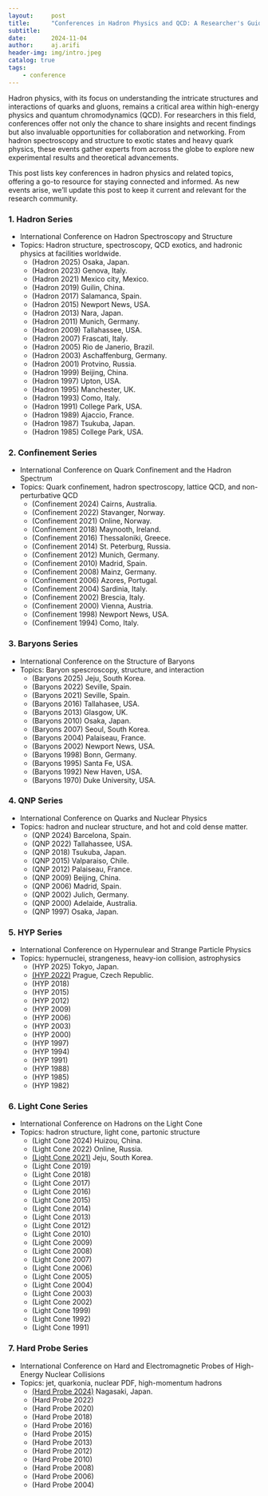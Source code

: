 ```yaml
---
layout:     post
title:      "Conferences in Hadron Physics and QCD: A Researcher's Guide"
subtitle:   
date:       2024-11-04
author:     aj.arifi
header-img: img/intro.jpeg
catalog: true
tags:
    - conference
---
```


Hadron physics, with its focus on understanding the intricate structures and interactions of quarks and gluons, 
remains a critical area within high-energy physics and quantum chromodynamics (QCD). 
For researchers in this field, conferences offer not only the chance to share insights 
and recent findings but also invaluable opportunities for collaboration and networking. 
From hadron spectroscopy and structure to exotic states and heavy quark physics, 
these events gather experts from across the globe to explore new experimental results and theoretical advancements.

This post lists key conferences in hadron physics and related topics, offering a go-to resource for staying connected and informed. 
As new events arise, we’ll update this post to keep it current and relevant for the research community.

### 1. Hadron Series
  - International Conference on Hadron Spectroscopy and Structure 
  - Topics: Hadron structure, spectroscopy, QCD exotics, and hadronic physics at facilities worldwide.
    - (Hadron 2025) Osaka, Japan.
    - (Hadron 2023) Genova, Italy.
    - (Hadron 2021) Mexico city, Mexico.
    - (Hadron 2019) Guilin, China.
    - (Hadron 2017) Salamanca, Spain.
    - (Hadron 2015) Newport News, USA. 
    - (Hadron 2013) Nara, Japan.  
    - (Hadron 2011) Munich, Germany.  
    - (Hadron 2009) Tallahassee, USA.  
    - (Hadron 2007) Frascati, Italy.  
    - (Hadron 2005) Rio de Janerio, Brazil. 
    - (Hadron 2003) Aschaffenburg, Germany.  
    - (Hadron 2001) Protvino, Russia.  
    - (Hadron 1999) Beijing, China. 
    - (Hadron 1997) Upton, USA. 
    - (Hadron 1995) Manchester, UK.  
    - (Hadron 1993) Como, Italy. 
    - (Hadron 1991) College Park, USA. 
    - (Hadron 1989) Ajaccio, France.
    - (Hadron 1987) Tsukuba, Japan. 
    - (Hadron 1985) College Park, USA.


### 2. Confinement Series
  - International Conference on Quark Confinement and the Hadron Spectrum
  - Topics: Quark confinement, hadron spectroscopy, lattice QCD, and non-perturbative QCD
    - (Confinement 2024) Cairns, Australia.
    - (Confinement 2022) Stavanger, Norway. 
    - (Confinement 2021) Online, Norway. 
    - (Confinement 2018) Maynooth, Ireland.
    - (Confinement 2016) Thessaloniki, Greece.
    - (Confinement 2014) St. Peterburg, Russia. 
    - (Confinement 2012) Munich, Germany. 
    - (Confinement 2010) Madrid, Spain. 
    - (Confinement 2008) Mainz, Germany. 
    - (Confinement 2006) Azores, Portugal. 
    - (Confinement 2004) Sardinia, Italy. 
    - (Confinement 2002) Brescia, Italy. 
    - (Confinement 2000) Vienna, Austria. 
    - (Confinement 1998) Newport News, USA.
    - (Confinement 1994) Como, Italy.
   
### 3. Baryons Series
  - International Conference on the Structure of Baryons
  - Topics: Baryon spescroscopy, structure, and interaction
      - (Baryons 2025) Jeju, South Korea. 
      - (Baryons 2022) Seville, Spain. 
      - (Baryons 2021) Seville, Spain. 
      - (Baryons 2016) Tallahasee, USA. 
      - (Baryons 2013) Glasgow, UK. 
      - (Baryons 2010) Osaka, Japan. 
      - (Baryons 2007) Seoul, South Korea. 
      - (Baryons 2004) Palaiseau, France. 
      - (Baryons 2002) Newport News, USA.
      - (Baryons 1998) Bonn, Germany.
      - (Baryons 1995) Santa Fe, USA. 
      - (Baryons 1992) New Haven, USA. 
      - (Baryons 1970) Duke University, USA. 
   
### 4. QNP Series
   - International Conference on Quarks and Nuclear Physics
   - Topics: hadron and nuclear structure, and hot and cold dense matter.
       - (QNP 2024) Barcelona, Spain. 
       - (QNP 2022) Tallahassee, USA. 
       - (QNP 2018) Tsukuba, Japan.  
       - (QNP 2015) Valparaiso, Chile. 
       - (QNP 2012) Palaiseau, France. 
       - (QNP 2009) Beijing, China. 
       - (QNP 2006) Madrid, Spain. 
       - (QNP 2002) Julich, Germany. 
       - (QNP 2000) Adelaide, Australia. 
       - (QNP 1997) Osaka, Japan. 

### 5. HYP Series
   - International Conference on Hypernulear and Strange Particle Physics
   - Topics: hypernuclei, strangeness, heavy-ion collision, astrophysics
       - (HYP 2025) Tokyo, Japan.
       - [(HYP 2022)](https://indico.cern.ch/event/896088/) Prague, Czech Republic.
       - (HYP 2018)
       - (HYP 2015)
       - (HYP 2012)
       - (HYP 2009)
       - (HYP 2006)
       - (HYP 2003)
       - (HYP 2000)
       - (HYP 1997)
       - (HYP 1994)
       - (HYP 1991)
       - (HYP 1988)
       - (HYP 1985)
       - (HYP 1982)

### 6. Light Cone Series
   - International Conference on Hadrons on the Light Cone
   - Topics: hadron structure, light cone, partonic structure
       - (Light Cone 2024) Huizou, China. 
       - (Light Cone 2022) Online, Russia. 
       - [(Light Cone 2021)](https://indico.cern.ch/event/938795/) Jeju, South Korea.
       - (Light Cone 2019)
       - (Light Cone 2018)
       - (Light Cone 2017)
       - (Light Cone 2016)
       - (Light Cone 2015)
       - (Light Cone 2014)
       - (Light Cone 2013)
       - (Light Cone 2012)
       - (Light Cone 2010)
       - (Light Cone 2009)
       - (Light Cone 2008)
       - (Light Cone 2007)
       - (Light Cone 2006)
       - (Light Cone 2005)
       - (Light Cone 2004)
       - (Light Cone 2003)
       - (Light Cone 2002)
       - (Light Cone 1999)
       - (Light Cone 1992)
       - (Light Cone 1991)
    
### 7. Hard Probe Series
   - International Conference on Hard and Electromagnetic Probes of High-Energy Nuclear Collisions
   - Topics: jet, quarkonia, nuclear PDF, high-momentum hadrons
       - [(Hard Probe 2024)](https://indico.cern.ch/event/1339555/) Nagasaki, Japan. 
       - (Hard Probe 2022)
       - (Hard Probe 2020)
       - (Hard Probe 2018)
       - (Hard Probe 2016)
       - (Hard Probe 2015)
       - (Hard Probe 2013)
       - (Hard Probe 2012)
       - (Hard Probe 2010)
       - (Hard Probe 2008)
       - (Hard Probe 2006)
       - (Hard Probe 2004) 
        
